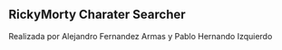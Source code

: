 ## RickyMorty Charater Searcher
 
 Realizada por Alejandro Fernandez Armas y Pablo Hernando Izquierdo
 
